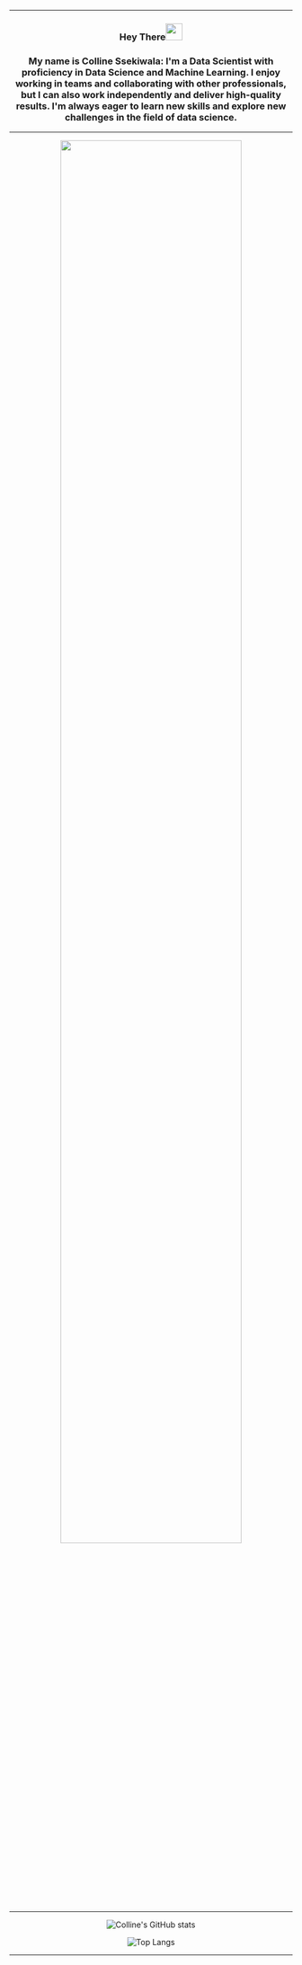 <hr>
<div align="center" >
  <h3>Hey There<img src="https://raw.githubusercontent.com/MartinHeinz/MartinHeinz/master/wave.gif" width="30px"></h3>
   <h3> My name is Colline Ssekiwala: I'm a Data Scientist with proficiency in Data Science and Machine Learning. I enjoy working in teams and collaborating with other professionals, but I can also work independently and deliver high-quality results. I'm always eager to learn new skills and explore new challenges in the field of data science.
  </h3> 
<hr>
<div align="center">
  <img src="https://pakwired.com/wp-content/uploads/2019/07/what-is-data-science.jpg" width="80%" />
</div><br>
<hr>
 <div align="center">

  ![Colline's GitHub stats](https://github-readme-stats.vercel.app/api?username=Colline-Ssekiwala&show_icons=true)

  ![Top Langs](https://github-readme-stats.vercel.app/api/top-langs/?username=Colline-Ssekiwala&layout=compact)
</div>
<hr>
